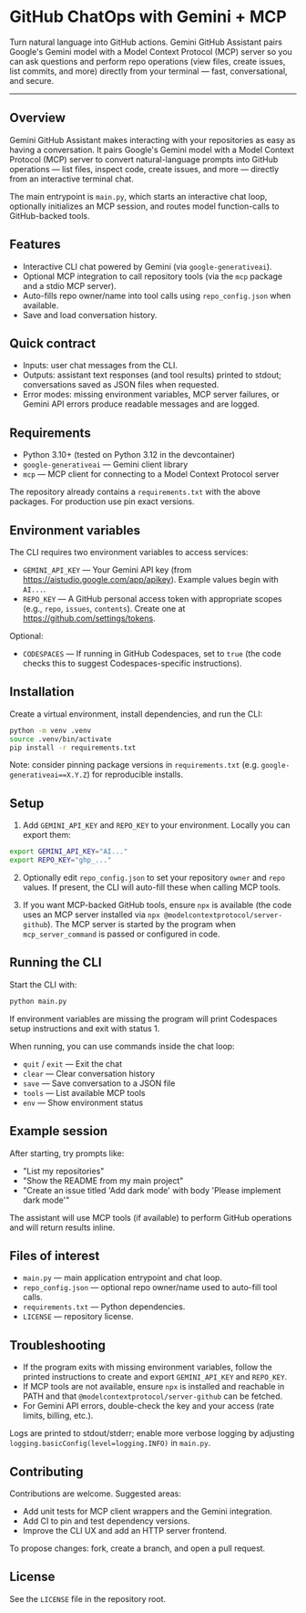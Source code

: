 # GitHub ChatOps with Gemini + MCP

Turn natural language into GitHub actions. Gemini GitHub Assistant pairs Google's Gemini model with a Model Context Protocol (MCP) server so you can ask questions and perform repo operations (view files, create issues, list commits, and more) directly from your terminal — fast, conversational, and secure.

<!--
Placeholder for CLI Q&A screenshots:
Add screenshots of questions and answers you get from running the CLI here.
Create a `docs/screenshots/` directory and add images, then reference them below.

Example:
![CLI Q&A example 1](docs/screenshots/qa_1.png)
-->



<!--
Place your screenshots under `docs/screenshots/` and add Markdown links above.
Example:
![Q&A 1](docs/screenshots/qa_1.png)
-->

---

## Overview

Gemini GitHub Assistant makes interacting with your repositories as easy as having a conversation. It pairs Google's Gemini model with a Model Context Protocol (MCP) server to convert natural-language prompts into GitHub operations — list files, inspect code, create issues, and more — directly from an interactive terminal chat.

The main entrypoint is `main.py`, which starts an interactive chat loop, optionally initializes an MCP session, and routes model function-calls to GitHub-backed tools.

## Features

- Interactive CLI chat powered by Gemini (via `google-generativeai`).
- Optional MCP integration to call repository tools (via the `mcp` package and a stdio MCP server).
- Auto-fills repo owner/name into tool calls using `repo_config.json` when available.
- Save and load conversation history.

## Quick contract

- Inputs: user chat messages from the CLI.
- Outputs: assistant text responses (and tool results) printed to stdout; conversations saved as JSON files when requested.
- Error modes: missing environment variables, MCP server failures, or Gemini API errors produce readable messages and are logged.

## Requirements

- Python 3.10+ (tested on Python 3.12 in the devcontainer)
- `google-generativeai` — Gemini client library
- `mcp` — MCP client for connecting to a Model Context Protocol server

The repository already contains a `requirements.txt` with the above packages. For production use pin exact versions.

## Environment variables

The CLI requires two environment variables to access services:

- `GEMINI_API_KEY` — Your Gemini API key (from https://aistudio.google.com/app/apikey). Example values begin with `AI...`.
- `REPO_KEY` — A GitHub personal access token with appropriate scopes (e.g., `repo`, `issues`, `contents`). Create one at https://github.com/settings/tokens.

Optional:

- `CODESPACES` — If running in GitHub Codespaces, set to `true` (the code checks this to suggest Codespaces-specific instructions).

## Installation

Create a virtual environment, install dependencies, and run the CLI:

```bash
python -m venv .venv
source .venv/bin/activate
pip install -r requirements.txt
```

Note: consider pinning package versions in `requirements.txt` (e.g. `google-generativeai==X.Y.Z`) for reproducible installs.

## Setup

1. Add `GEMINI_API_KEY` and `REPO_KEY` to your environment. Locally you can export them:

```bash
export GEMINI_API_KEY="AI..."
export REPO_KEY="ghp_..."
```

2. Optionally edit `repo_config.json` to set your repository `owner` and `repo` values. If present, the CLI will auto-fill these when calling MCP tools.

3. If you want MCP-backed GitHub tools, ensure `npx` is available (the code uses an MCP server installed via `npx @modelcontextprotocol/server-github`). The MCP server is started by the program when `mcp_server_command` is passed or configured in code.

## Running the CLI

Start the CLI with:

```bash
python main.py
```

If environment variables are missing the program will print Codespaces setup instructions and exit with status 1.

When running, you can use commands inside the chat loop:

- `quit` / `exit` — Exit the chat
- `clear` — Clear conversation history
- `save` — Save conversation to a JSON file
- `tools` — List available MCP tools
- `env` — Show environment status

## Example session

After starting, try prompts like:

- "List my repositories"
- "Show the README from my main project"
- "Create an issue titled 'Add dark mode' with body 'Please implement dark mode'"

The assistant will use MCP tools (if available) to perform GitHub operations and will return results inline.

## Files of interest

- `main.py` — main application entrypoint and chat loop.
- `repo_config.json` — optional repo owner/name used to auto-fill tool calls.
- `requirements.txt` — Python dependencies.
- `LICENSE` — repository license.

## Troubleshooting

- If the program exits with missing environment variables, follow the printed instructions to create and export `GEMINI_API_KEY` and `REPO_KEY`.
- If MCP tools are not available, ensure `npx` is installed and reachable in PATH and that `@modelcontextprotocol/server-github` can be fetched.
- For Gemini API errors, double-check the key and your access (rate limits, billing, etc.).

Logs are printed to stdout/stderr; enable more verbose logging by adjusting `logging.basicConfig(level=logging.INFO)` in `main.py`.

## Contributing

Contributions are welcome. Suggested areas:

- Add unit tests for MCP client wrappers and the Gemini integration.
- Add CI to pin and test dependency versions.
- Improve the CLI UX and add an HTTP server frontend.

To propose changes: fork, create a branch, and open a pull request.

## License

See the `LICENSE` file in the repository root.

